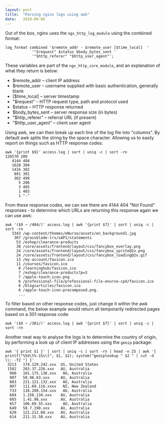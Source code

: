 ```yaml
---
layout: post
title:  "Parsing nginx logs using awk"
date:   2018-09-06
---
```


Out of the box, nginx uses the `ngx_http_log_module` using the combined format:

```
log_format combined '$remote_addr - $remote_user [$time_local]  '
            '"$request" $status $body_bytes_sent '
            '"$http_referer" "$http_user_agent"';
```

These variables are part of the `ngx_http_core_module`, and an explanation of what they return is below:

- $remote_addr – client IP address
- $remote_user – username supplied with basic authentication, generally blank
- [$time_local] – server timestamp
- "$request" – HTTP request type, path and protocol used
- $status – HTTP response returned
- $body_bytes_sent – server response size (in bytes)
- "$http_referer" – referral URL (if present)
- "$http_user_agent" – client user agent

Using awk, we can then break up each line of the log file into "columns". By default awk splits the string by the space character. Allowing us to easily report on things such as HTTP response codes:

```
awk '{print $9}' access.log | sort | uniq -c | sort -rn
126570 200
   4144 404
   1620 304
   1416 302
    891 301
    302 499
      5 206
      3 405
      1 403
      1 "-"
```

From these response codes, we can see there are 4144 404 "Not Found" responses - to determine which URLs are returning this response again we can use awk:

```
awk '($9 ~ /404/)' access.log | awk '{print $7}' | sort | uniq -c | sort -rn
   3343 /wp-content/themes/eNurse/assets/en_background1.jpg
    307 /grassblade-lrs/xAPI/statements
     53 /eshop/clearance-products
     38 /core/assets/frontend/layout/css/fancybox_overlay.png
     24 /core/assets/frontend/layout/css/fancybox_sprite@2x.png
     24 /core/assets/frontend/layout/css/fancybox_loading@2x.gif
     13 /my-account/favicon.ico
     11 /courses/favicon.ico
      8 /learninghub/favicon.ico
      7 /eshop/clearance-products?p=3
      7 /apple-touch-icon.png
      6 /professional-file/professional-file-enurse-cpd/favicon.ico
      6 /blogsarticles/favicon.ico
      6 /apple-touch-icon-precomposed.png.
      ...
```

To filter based on other response codes, just change it within the awk command, the below example would return all temporarily redirected pages based on a 301 response code:

```
awk '($9 ~ /301/)' access.log | awk '{print $7}' | sort | uniq -c | sort -rn
```

Another neat way to analyse the logs is to determine the country of origin, by performing a look up of client IP addresses using the `geoip` package:

```
awk '{ print $1 }' | sort | uniq -c | sort -rn | head -n 25 | awk '{ printf("%5d\t%-15s\t", $1, $2); system("geoiplookup " $2 " | cut -d \\: -f2 ") }'
 3213   174.129.242.xxx  US, United States
 1582   203.37.226.xxx   AU, Australia
  960   101.175.136.xxx   AU, Australia
  907   58.96.63.xxx     AU, Australia
  883   221.121.132.xxx   AU, Australia
  807   111.69.116.xxxx   NZ, New Zealand
  733   118.208.154.xxx   AU, Australia
  684   1.156.134.xxx    AU, Australia
  665   1.41.98.xxx      AU, Australia
  657   106.69.55.xxx     AU, Australia
  649   58.7.198.xxx     AU, Australia
  620   121.212.60.xxx   AU, Australia
  614   211.31.50.xxx    AU, Australia

```